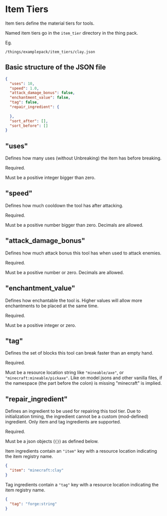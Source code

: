 # Item Tiers

Item tiers define the material tiers for tools. 

Named item tiers go in the `item_tier` directory in the thing pack.

Eg.
```
/things/examplepack/item_tiers/clay.json
```

## Basic structure of the JSON file

```json
{
  "uses": 10,
  "speed": 1.0,
  "attack_damage_bonus": false,
  "enchantment_value": false,
  "tag": false,
  "repair_ingredient": {
    
  },
  "sort_after": [],
  "sort_before": []
}
```


## "uses"

Defines how many uses (without Unbreaking) the item has before breaking.

Required.

Must be a positive integer bigger than zero.

## "speed"

Defines how much cooldown the tool has after attacking.

Required.

Must be a positive number bigger than zero. Decimals are allowed.

## "attack_damage_bonus"

Defines how much attack bonus this tool has when used to attack enemies.

Required.

Must be a positive number or zero. Decimals are allowed.

## "enchantment_value"

Defines how enchantable the tool is. Higher values will allow more enchantments to be placed at the same time.

Required.

Must be a positive integer or zero.

## "tag"

Defines the set of blocks this tool can break faster than an empty hand.

Required.

Must be a resource location string like `"mineable/axe"`, or `"minecraft:mineable/pickaxe"`. Like on model jsons and 
other vanilla files, if the namespace (the part before the colon) is missing "minecraft" is implied.

## "repair_ingredient"

Defines an ingredient to be used for repairing this tool tier. Due to initialization timing, the ingredient cannot be
a custom (mod-defined) ingredient. Only item and tag ingredients are supported.

Required.

Must be a json objects (`{}`) as defined below.

Item ingredients contain an `"item"` key with a resource location indicating the item registry name.

```json
{
  "item": "minecraft:clay"
}
```

Tag ingredients contain a `"tag"` key with a resource location indicating the item registry name.

```json
{
  "tag": "forge:string"
}
```

